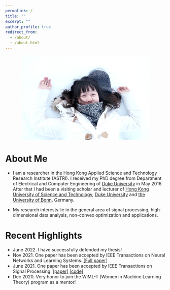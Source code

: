```yaml
---
permalink: /
title: ""
excerpt: ""
author_profile: true
redirect_from: 
  - /about/
  - /about.html
---
```


<p align="center">
  <img src="https://github.com/poline3939/poline3939.github.io/blob/master/images/myphoto.jpg?raw=true" alt="Photo" style="width: 400px;"/> 
</p>

# About Me
* I am a researcher in the Hong Kong Applied Science and Technology Research Institute (ASTRI). I received my PhD degree from Department of Electrical and Computer Engineering of [Duke University](https://duke.edu/) in May 2016. After that I had been a visiting scholar and lecturer of [Hong Kong University of Science and Technology](https://hkust.edu.hk/home), [Duke University](https://duke.edu/) and [the University of Bonn](https://www.him.uni-bonn.de/), Germany. 

* My research interests lie in the general area of signal processing, high-dimensional data analysis, non-convex optimization and applications. 


# Recent Highlights
* June 2022. I have successfully defended my thesis!
* Nov 2021. One paper has been accepted by  IEEE Transactions on Neural Networks and Learning Systems. [[Full paper]](https://arxiv.org/pdf/2103.01484.pdf)
* June 2021. One paper has been accepted by  IEEE Transactions on Signal Processing. [[paper]](https://arxiv.org/abs/2104.10314) [[code]](https://github.com/yokoxue/HRP) 
* Dec 2020. Very honor to join the WiML-T (Women in Machine Learning Theory) program as a mentor!


